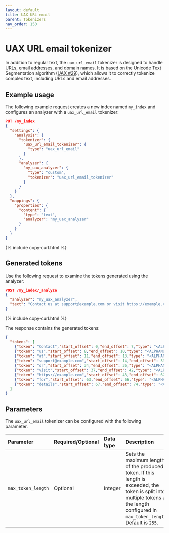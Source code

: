 ```yaml
---
layout: default
title: UAX URL email
parent: Tokenizers
nav_order: 150
---
```


# UAX URL email tokenizer

In addition to regular text, the `uax_url_email` tokenizer is designed to handle URLs, email addresses, and domain names. It is based on the Unicode Text Segmentation algorithm ([UAX #29](https://www.unicode.org/reports/tr29/)), which allows it to correctly tokenize complex text, including URLs and email addresses.

## Example usage

The following example request creates a new index named `my_index` and configures an analyzer with a `uax_url_email` tokenizer:

```json
PUT /my_index
{
  "settings": {
    "analysis": {
      "tokenizer": {
        "uax_url_email_tokenizer": {
          "type": "uax_url_email"
        }
      },
      "analyzer": {
        "my_uax_analyzer": {
          "type": "custom",
          "tokenizer": "uax_url_email_tokenizer"
        }
      }
    }
  },
  "mappings": {
    "properties": {
      "content": {
        "type": "text",
        "analyzer": "my_uax_analyzer"
      }
    }
  }
}
```
{% include copy-curl.html %}

## Generated tokens

Use the following request to examine the tokens generated using the analyzer:

```json
POST /my_index/_analyze
{
  "analyzer": "my_uax_analyzer",
  "text": "Contact us at support@example.com or visit https://example.com for details."
}
```
{% include copy-curl.html %}

The response contains the generated tokens:

```json
{
  "tokens": [
    {"token": "Contact","start_offset": 0,"end_offset": 7,"type": "<ALPHANUM>","position": 0},
    {"token": "us","start_offset": 8,"end_offset": 10,"type": "<ALPHANUM>","position": 1},
    {"token": "at","start_offset": 11,"end_offset": 13,"type": "<ALPHANUM>","position": 2},
    {"token": "support@example.com","start_offset": 14,"end_offset": 33,"type": "<EMAIL>","position": 3},
    {"token": "or","start_offset": 34,"end_offset": 36,"type": "<ALPHANUM>","position": 4},
    {"token": "visit","start_offset": 37,"end_offset": 42,"type": "<ALPHANUM>","position": 5},
    {"token": "https://example.com","start_offset": 43,"end_offset": 62,"type": "<URL>","position": 6},
    {"token": "for","start_offset": 63,"end_offset": 66,"type": "<ALPHANUM>","position": 7},
    {"token": "details","start_offset": 67,"end_offset": 74,"type": "<ALPHANUM>","position": 8}
  ]
}
```

## Parameters

The `uax_url_email` tokenizer can be configured with the following parameter.

Parameter | Required/Optional | Data type | Description
:--- | :--- | :--- | :--- 
`max_token_length` | Optional | Integer | Sets the maximum length of the produced token. If this length is exceeded, the token is split into multiple tokens at the length configured in `max_token_length`. Default is `255`.

